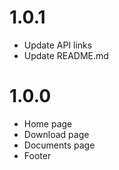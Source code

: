 # 1.0.1
- Update API links
- Update README.md

# 1.0.0
- Home page
- Download page
- Documents page
- Footer
